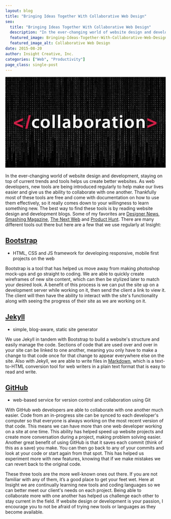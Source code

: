 ```yaml
---
layout: blog
title: "Bringing Ideas Together With Collaborative Web Design"
seo:
  title: "Bringing Ideas Together With Collaborative Web Design"
  description: "In the ever-changing world of website design and development, staying on top of current trends and tools helps us create better websites."
  featured_image: Bringing-Ideas-Together-With-Collaborative-Web-Design.jpg
  featured_image_alt: Collaborative Web Design
date: 2015-08-20
author: Insight Creative, Inc.
categories: ["Web", "Productivity"]
page_class: single-post
---
```


![Collaborative Web Design](Bringing-Ideas-Together-With-Collaborative-Web-Design.jpg)

In the ever-changing world of website design and development, staying on top of current trends and tools helps us create better websites. As web developers, new tools are being introduced regularly to help make our lives easier and give us the ability to collaborate with one another. Thankfully most of these tools are free and come with documentation on how to use them effectively, so it really comes down to your willingness to learn something new. The best way to find these tools is by reading website design and development blogs. Some of my favorites are <a href="https://www.designernews.co" target="_blank" rel="noopener noreferrer">Designer News</a>, <a href="http://www.smashingmagazine.com" target="_blank" rel="noopener noreferrer">Smashing Magazine</a>, <a href="http://thenextweb.com" target="_blank" rel="noopener noreferrer">The Next Web</a> and <a href="http://www.producthunt.com" target="_blank" rel="noopener noreferrer">Product Hunt</a>. There are many different tools out there but here are a few that we use regularly at Insight:

## <a href="http://getbootstrap.com" target="_blank" rel="noopener noreferrer">Bootstrap</a>

- HTML, CSS and JS framework for developing responsive, mobile first projects on the web

Bootstrap is a tool that has helped us move away from making photoshop mock-ups and go straight to coding. We are able to quickly create wireframes of new site content, which can then be stylized later to match your desired look. A benefit of this process is we can put the site up on a development server while working on it, then send the client a link to view it. The client will then have the ability to interact with the site's functionality along with seeing the progress of their site as we are working on it.

## <a href="http://jekyllrb.com" target="_blank" rel="noopener noreferrer">Jekyll</a>

- simple, blog-aware, static site generator

We use Jekyll in tandem with Bootstrap to build a website's structure and easily manage the code. Sections of code that are used over and over in your site can be linked to one another, meaning you only have to make a change to that code once for that change to appear everywhere else on the site. Also with Jekyll, we are able to write files in <a href="http://daringfireball.net/projects/markdown/" target="_blank" rel="noopener noreferrer">Markdown</a>, which is a text-to-HTML conversion tool for web writers in a plain text format that is easy to read and write.

## <a href="https://github.com" target="_blank" rel="noopener noreferrer">GitHub</a>

- web-based service for version control and collaboration using Git

With GitHub web developers are able to collaborate with one another much easier. Code from an in-progress site can be synced to each developer's computer so that everyone is always working on the most recent version of that code. This means we can have more than one web developer working on a site at one time. This ability has helped speed up website projects and create more conversation during a project, making problem solving easier. Another great benefit of using GitHub is that it saves each commit (think of this as a save) you make. You can then go back to any of your commits and look at your code or start again from that spot. This has helped us experiment more with new features, knowing that if we make mistakes we can revert back to the original code.

These three tools are the more well-known ones out there. If you are not familiar with any of them, it’s a good place to get your feet wet. Here at Insight we are continually learning new tools and coding languages so we can better meet our client's needs on each project. Being able to collaborate more with one another has helped us challenge each other to stay current in the field. If website design or development is your passion, I encourage you to not be afraid of trying new tools or languages as they become available.
